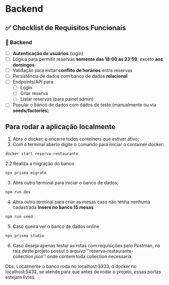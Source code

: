 # Backend

## ✅ Checklist de Requisitos Funcionais

### 🧠 Backend

- [ ] **Autenticação de usuários** (login)
- [ ] Lógica para permitir reservas **somente das 18:00 às 23:59**, exceto **aos domingos**
- [ ] Validação para evitar **conflito de horários** entre reservas
- [ ] Persistência de dados com banco de dados **relacional**
- [ ] Endpoints/API para:
  - [ ] Login
  - [ ] Criar reserva
  - [ ] Listar reservas (para painel admin)
- [ ] Popular o banco de dados com dados de teste (manualmente ou via **seeds/factories**)

## Para rodar a aplicação localmente

1. Abra o docker, e encerre todos conteiners que estiver ativo;
2. Com o terminal aberto digite o comando para iniciar o container docker:

```bash
docker start reserva-restaurante
```

2.2 Realiza a migração do banco

```bash
npx prisma migrate
```

3. Abra outro terminal para iniciar o banco de dados;

```bash
npm run dev
```

4. Abra outro terminal para criar as mesas caso não tenha nenhuma cadastrada
   **Insere no banco 15 mesas**

```bash
npm run seed
```

5. Caso queira ver o banco de dados online

```bash
npx prisma studio
```

6. Caso deseja apenas testar as rotas com requisições pelo Postman, na raiz deste projeto possui o arquivo ''reserva-restaurante-collection.json'' onde contem toda collection necessaria.

Obs: Localmente o banco roda no localhost:3333, o docker no localhost:5432, se atende para que antes de rodar o projeto, essas portas estejam livres.
